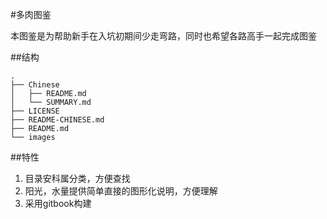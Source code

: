 #多肉图鉴

本图鉴是为帮助新手在入坑初期间少走弯路，同时也希望各路高手一起完成图鉴

##结构
```
.
├── Chinese
│   ├── README.md
│   └── SUMMARY.md
├── LICENSE
├── README-CHINESE.md
├── README.md
└── images
```

##特性
1. 目录安科属分类，方便查找
2. 阳光，水量提供简单直接的图形化说明，方便理解
3. 采用gitbook构建